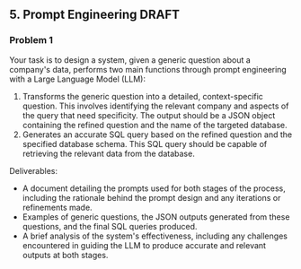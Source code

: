 ## 5. Prompt Engineering DRAFT

### Problem 1

Your task is to design a system, given a generic question about a company's data, performs two main functions through prompt engineering with a Large Language Model (LLM):

1. Transforms the generic question into a detailed, context-specific question. This involves identifying the relevant company and aspects of the query that need specificity. The output should be a JSON object containing the refined question and the name of the targeted database.
2. Generates an accurate SQL query based on the refined question and the specified database schema. This SQL query should be capable of retrieving the relevant data from the database.

Deliverables:

- A document detailing the prompts used for both stages of the process, including the rationale behind the prompt design and any iterations or refinements made.
- Examples of generic questions, the JSON outputs generated from these questions, and the final SQL queries produced.
- A brief analysis of the system's effectiveness, including any challenges encountered in guiding the LLM to produce accurate and relevant outputs at both stages.